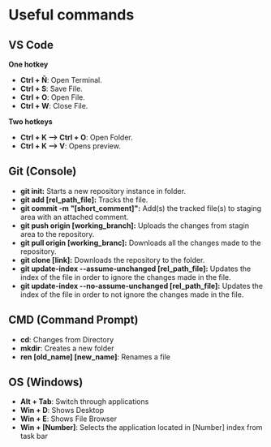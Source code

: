 # Useful commands

## VS Code
**One hotkey**
- **Ctrl + Ñ**: Open Terminal.
- **Ctrl + S**: Save File.
- **Ctrl + O**: Open File.
- **Ctrl + W**: Close File.

**Two hotkeys**
- **Ctrl + K --> Ctrl + O**: Open Folder.
- **Ctrl + K --> V**: Opens preview.


## Git (Console)
- **git init:** Starts a new repository instance in folder.
- **git add [rel_path_file]:** Tracks the file.
- **git commit -m "[short_comment]":** Add(s) the tracked file(s) to staging area with an attached comment.
- **git push origin [working_branch]:** Uploads the changes from stagin area to the repository.
- **git pull origin [working_branc]:** Downloads all the changes made to the repository.
- **git clone [link]:** Downloads the repository to the folder.
- **git update-index --assume-unchanged [rel_path_file]:** Updates the index of the file in order to ignore the changes made in the file.
- **git update-index --no-assume-unchanged [rel_path_file]:** Updates the index of the file in order to not ignore the changes made in the file.
<!-- - **git rm [rel_path_file]:** Removes a file from the local directory and from the repository. -->

## CMD (Command Prompt)
- **cd**: Changes from Directory
- **mkdir**: Creates a new folder
- **ren [old_name] [new_name]**: Renames a file

## OS (Windows)
- **Alt + Tab**: Switch through applications
- **Win + D**: Shows Desktop
- **Win + E**: Shows File Browser
- **Win + \[Number]**: Selects the application located in \[Number] index from task bar